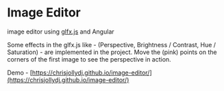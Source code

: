 # Image Editor

image editor using [glfx.js](https://evanw.github.io/glfx.js) and Angular

Some effects in the glfx.js like - (Perspective, Brightness / Contrast, Hue / Saturation) -  are implemented in the project. Move the (pink) points on the corners of the first image to see the perspective in action.


Demo - [https://chrisjollydj.github.io/image-editor/](https://chrisjollydj.github.io/image-editor/)
